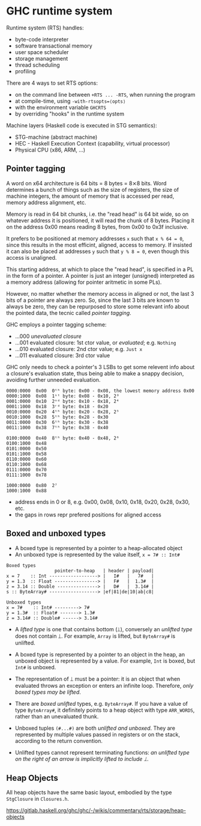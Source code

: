 # GHC runtime system

Runtime system (RTS) handles:
- byte-code interpreter
- software transactional memory
- user space scheduler
- storage management
- thread scheduling
- profiling

There are 4 ways to set RTS options:
- on the command line between `+RTS ... -RTS`, when running the program
- at compile-time, using `-with-rtsopts=⟨opts⟩`
- with the environment variable `GHCRTS`
- by overriding "hooks" in the runtime system

Machine layers (Haskell code is executed in STG semantics):
- STG-machine (abstract machine)
- HEC - Haskell Execution Context (capability, virtual processor)
- Physical CPU (x86, ARM, …)


## Pointer tagging

A word on x64 architecture is 64 bits = 8 bytes = 8⨯8 bits. Word determines a bunch of things such as the size of registers, the size of machine integers, the amount of memory that is accessed per read, memory address alignment, etc.

Memory is read in 64 bit chunks, i.e. the "read head" is 64 bit wide, so on whatever address it is positioned, it will read the chunk of 8 bytes. Placing it on the address 0x00 means reading 8 bytes, from 0x00 to 0x3f inclusive.

It prefers to be positioned at memory addresses `x` such that `x % 64 = 0`, since this results in the most efficint, aligned, access to memory. If insisted it can also be placed at addresses `y` such that `y % 8 = 0`, even though this access is unaligned.

This starting address, at which to place the "read head", is specified in a PL in the form of a pointer. A pointer is just an integer (unsigned) interpreted as a memory address (allowing for pointer aritmetic in some PLs).

However, no matter whether the memory access in aligned or not, the last 3 bits of a pointer are always zero. So, since the last 3 bits are known to always be zero, they can be repurposed to store some relevant info about the pointed data, the tecnic called *pointer tagging*.

GHC employs a pointer tagging scheme:
- …000 *unevaluated closure*
- …001 evaluated closure: 1st ctor value, or *evaluated*; e.g. `Nothing`
- …010 evaluated closure: 2nd ctor value; e.g. `Just x`
- …011 evaluated closure: 3rd ctor value

GHC only needs to check a pointer's 3 LSBs to get some relevent info about a closure's evaluation state, thus being able to make a snappy decision, avoiding further unneeded evaluation.



```
0000:0000  0x00  0ᵗʰ byte: 0x00 - 0x08, the lowest memory address 0x00
0000:1000  0x08  1ˢᵗ byte: 0x08 - 0x10, 2³
0001:0000  0x10  2ⁿᵈ byte: 0x10 - 0x18, 2⁴
0001:1000  0x18  3ʳᵈ byte: 0x18 - 0x20
0010:0000  0x20  4ᵗʰ byte: 0x20 - 0x28, 2⁵
0010:1000  0x28  5ᵗʰ byte: 0x28 - 0x30
0011:0000  0x30  6ᵗʰ byte: 0x30 - 0x38
0011:1000  0x38  7ᵗʰ byte: 0x38 - 0x40

0100:0000  0x40  8ᵗʰ byte: 0x40 - 0x48, 2⁶
0100:1000  0x48
0101:0000  0x50
0101:1000  0x58
0110:0000  0x60
0110:1000  0x68
0111:0000  0x70
0111:1000  0x78

1000:0000  0x80  2⁷
1000:1000  0x88
```

- address ends in 0 or 8, e.g. 0x00, 0x08, 0x10, 0x18, 0x20, 0x28, 0x30, etc.
- the gaps in rows repr prefered positions for aligned access

## Boxed and unboxed types

- A boxed type is represented by a pointer to a heap-allocated object
- An unboxed type is represented by the value itself, `x = 7# :: Int#`


```
Boxed types
                  pointer-to-heap   | header | payload|
x = 7    :: Int ------------------> |   I#   |   7#   |
y = 1.3  :: Float ----------------> |   F#   |  1.3#  |
z = 3.14 :: Double ---------------> |   D#   |  3.14# |
s :: ByteArray# ------------------> |ef|81|de|10|ab|c8|

Unboxed types
x = 7#    :: Int# ---------> 7#
y = 1.3#  :: Float# -------> 1.3#
z = 3.14# :: Double# ------> 3.14#
```

- A *lifted type* is one that contains bottom (⟘), conversely an *unlifted type* does not contain ⟘. For example, `Array` is lifted, but `ByteArray#` is unlifted.

- A boxed type is represented by a pointer to an object in the heap, an unboxed object is represented by a value. For example, `Int` is boxed, but `Int#` is unboxed.
- The representation of ⟘ must be a pointer: it is an object that when evaluated throws an exception or enters an infinite loop. Therefore, *only boxed types may be lifted*.
- There are *boxed unlifted* types, e.g. `ByteArray#`. If you have a value of type `ByteArray#`, it definitely points to a heap object with type `ARR_WORDS`, rather than an unevaluated thunk.
- Unboxed tuples `(#...#)` are both *unlifted and unboxed*. They are represented by multiple values passed in registers or on the stack, according to the return convention.
- Unlifted types cannot represent terminating functions: *an unlifted type on the right of an arrow is implicitly lifted to include ⟘*.

## Heap Objects

All heap objects have the same basic layout, embodied by the type `StgClosure` in `Closures.h`.

https://gitlab.haskell.org/ghc/ghc/-/wikis/commentary/rts/storage/heap-objects
